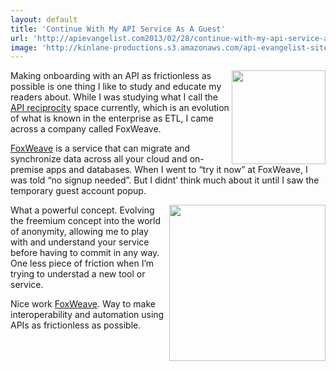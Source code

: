 ```yaml
---
layout: default
title: 'Continue With My API Service As A Guest'
url: 'http://apievangelist.com2013/02/28/continue-with-my-api-service-as-a-guest/'
image: 'http://kinlane-productions.s3.amazonaws.com/api-evangelist-site/blog/foxweave-logo.png'
---
```



<p>
     <a href="http://www.foxweave.com/" target="_blank"><img src="https://s3.amazonaws.com/kinlane-productions/api-evangelist/foxweave/foxweave-logo.png"  width="150" align="right" /></a>
</p>
<p>
     Making onboarding with an API as frictionless as possible is one thing I like to study and educate my readers about. While I was studying what I call the <a title="API reciprocity" href="/trends/reciprocity.php">API reciprocity</a> space currently, which is an evolution of what is known in the enterprise as ETL, I came across a company called FoxWeave.
</p>
<p>
     <a title="FoxWeave" href="http://www.foxweave.com/" target="_blank">FoxWeave</a> is a service that can migrate and synchronize data across all your cloud and on-premise apps and databases. When I went to “try it now” at FoxWeave, I was told “no signup needed”. But I didnt’ think much about it until I saw the temporary guest account popup.
</p>
<p>
     <a href="http://www.foxweave.com/" target="_blank"><img src="https://s3.amazonaws.com/kinlane-productions/api-evangelist/foxweave/foxweave-temporary-guest.png"  width="250" align="right" /></a>
</p>
<p>
     What a powerful concept. Evolving the freemium concept into the world of anonymity, allowing me to play with and understand your service before having to commit in any way. One less piece of friction when I’m trying to understad a new tool or service.
</p>
<p>
     Nice work <a title="FoxWeave" href="http://www.foxweave.com/" target="_blank">FoxWeave</a>. Way to make interoperability and automation using APIs as frictionless as possible.
</p>
